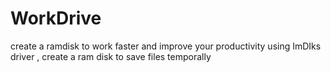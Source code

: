 # WorkDrive
create a ramdisk to work faster and improve your productivity
using ImDIks driver , create a ram disk to save files temporally 
